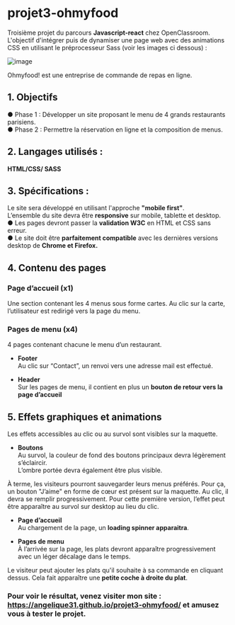 # projet3-ohmyfood
Troisième projet du parcours __Javascript-react__ chez OpenClassroom. L'objectif d'intégrer puis de dynamiser une page web avec des animations CSS en utilisant le préprocesseur Sass
(voir les images ci dessous) :

![image](https://user-images.githubusercontent.com/93211301/160261134-a6f53e44-9d21-4efb-bb9c-ea880b06bddb.png)


Ohmyfood! est une entreprise de commande de repas en ligne.  

##  __1. Objectifs__   
● Phase 1 : Développer un site proposant le menu de 4 grands restaurants parisiens.     
● Phase 2 : Permettre la réservation en ligne et la composition de menus.   

## __2. Langages utilisés__ :   
__HTML/CSS/ SASS__   

## __3. Spécifications__ :  
Le site sera développé en utilisant l'approche __"mobile first"__.   
 L’ensemble du site devra être __responsive__ sur mobile, tablette et desktop.   
● Les pages devront passer la __validation W3C__ en HTML et CSS sans erreur.   
● Le site doit être __parfaitement compatible__ avec les dernières versions desktop de
__Chrome et Firefox.__   

## __4. Contenu des pages__   

### Page d’accueil (x1)   
Une section contenant les 4 menus sous forme cartes. Au clic sur la carte,
l’utilisateur est redirigé vers la page du menu.   

### __Pages de menu (x4)__  
  4 pages contenant chacune le menu d’un restaurant.   

 - __Footer__  
   Au clic sur “Contact”, un renvoi vers une adresse mail est effectué.   

 - __Header__   
  Sur les pages de menu, il contient en plus un __bouton de retour vers la page d’accueil__   

## __5. Effets graphiques et animations__   
Les effets accessibles au clic ou au survol sont visibles sur la maquette.    

 - __Boutons__   
 Au survol, la couleur de fond des boutons principaux devra légèrement s’éclaircir.   
L’ombre portée devra également être plus visible.   

 À terme, les visiteurs pourront sauvegarder leurs menus préférés. Pour ça, un
bouton "J’aime" en forme de cœur est présent sur la maquette. Au clic, il devra se
remplir progressivement. Pour cette première version, l’effet peut être apparaître au
survol sur desktop au lieu du clic.   

- __Page d’accueil__   
 Au chargement de la page, un __loading spinner apparaitra__.   

- __Pages de menu__   
 À l’arrivée sur la page, les plats devront apparaître progressivement avec un léger
décalage dans le temps.    

 Le visiteur peut ajouter les plats qu'il souhaite à sa commande en cliquant dessus.
Cela fait apparaître une __petite coche à droite du plat__.    

### __Pour voir le résultat, venez visiter mon site : https://angelique31.github.io/projet3-ohmyfood/  et amusez vous à tester le projet.__
